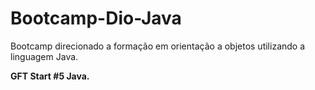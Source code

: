 # Bootcamp-Dio-Java
Bootcamp direcionado a formação em orientação a objetos utilizando a linguagem Java.

**GFT Start #5 Java.**
